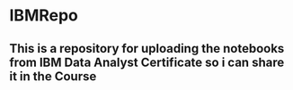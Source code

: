 # IBMRepo

## This is a repository for uploading the notebooks from IBM Data Analyst Certificate so i can share it in the Course
